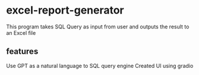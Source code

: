 # excel-report-generator
This program takes SQL Query as input from user and outputs the result to an Excel file


## features
Use GPT as a natural language to SQL query engine
Created UI using gradio
